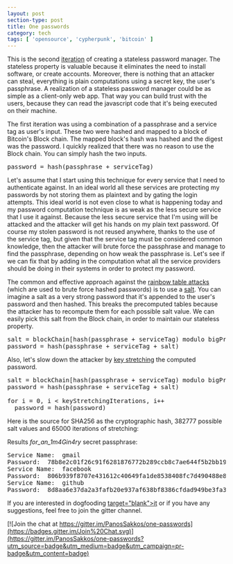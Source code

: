```yaml
---
layout: post
section-type: post
title: One passwords
category: tech
tags: [ 'opensource', 'cypherpunk', 'bitcoin' ]
---
```

This is the second <a href="https://panossakkos.github.io/tech/2015/11/01/one-passwords.html"
target="blank">iteration</a> of creating a stateless password manager.
The stateless property is valuable because it eliminates the need to install software, or create accounts.
Moreover, there is nothing that an attacker can steal, everything is plain
computations using a secret key, the user's passphrase.
A realization of a stateless password manager could be as simple as a client-only web app.
That way you can build trust with the users, because they can read the javascript
code that it's being executed on their machine.

The first iteration was using a combination of a passphrase and a service tag
as user's input. These two were hashed and mapped to a block of Bitcoin's Block chain.
The mapped block's hash was hashed and the digest was the password.
I quickly realized that there was no reason to use the Block
chain. You can simply hash the two inputs.

<pre style="text-align: left">
password = hash(passphrase + serviceTag)
</pre>

Let's assume that I start using this technique for every service that I need to authenticate against.
In an ideal world all these services are protecting my passwords by not storing them
as plaintext and by gating the login attempts. This ideal world is not even close to
what is happening today and my password computation technique is as weak as the less secure
service that I use it against. Because the less secure service that I'm using
will be attacked and the attacker will get his hands on my plain text password.
Of course my stolen password is not reused anywhere, thanks to the use of the service tag,
but given that the service tag must be considered common knowledge,
then the attacker will brute force the passphrase and manage to find the passphrase,
depending on how weak the passphrase is.
Let's see if we can fix that by adding in the computation what all the service
providers should be doing in their systems in order to protect my password.

The common and effective approach against the <a
href="https://en.wikipedia.org/wiki/Rainbow_table#Defense_against_rainbow_tables"
target="blank">rainbow table attacks</a> (which are used to brute force hashed passwords)
is to use a <a href="https://en.wikipedia.org/wiki/Salt_(cryptography)" target="blank">salt</a>.
You can imagine a salt as a very strong password that it's appended to the user's password and then hashed.
This breaks the precomputed tables because the attacker has to recompute them for each possible salt value.
We can easily pick this salt from the Block chain, in order to maintain our stateless property.

<pre style="text-align: left">
salt = blockChain[hash(passphrase + serviceTag) modulo bigPrimeBlockHeight]
password = hash(passphrase + serviceTag + salt)
</pre>

Also, let's slow down the attacker by
<a href="https://en.wikipedia.org/wiki/Key_stretching" target="blank">key stretching</a>
the computed password.

<pre style="text-align: left">
salt = blockChain[hash(passphrase + serviceTag) modulo bigPrimeBlockHeight]
password = hash(passphrase + serviceTag + salt)

for i = 0, i < keyStretchingIterations, i++
  password = hash(password)
</pre>

Here is the source for SHA256 as the cryptographic hash, 382777 possible salt values and 65000 iterations of stretching:

<script src="https://gist.github.com/PanosSakkos/bf03030a3ccff8d9c100.js"></script>

Results *for_an_1m4Gin4ry* secret passphrase:

<pre style="text-align: left">
Service Name:  gmail
Password:  78b8e2c01f26c91f6281876772b289ccb8c7ae644f5b2bb195cef27d06459b44
Service Name:  facebook
Password:  806b939f8707e431612c40649fa1de8538408fc7d490488e81c06321828141e6
Service Name:  github
Password:  8d8aa6e37da2a3fafb20e937af638bf8386cfdad949be3fa3fa1729e823dc010
</pre>

If you are interested in dogfooding
<a href="https://panossakkos.github.io/one-passwords/"> target="blank">it</a> or
if you have any suggestions, feel free to join the gitter channel.

[![Join the chat at https://gitter.im/PanosSakkos/one-passwords](https://badges.gitter.im/Join%20Chat.svg)](https://gitter.im/PanosSakkos/one-passwords?utm_source=badge&utm_medium=badge&utm_campaign=pr-badge&utm_content=badge)
